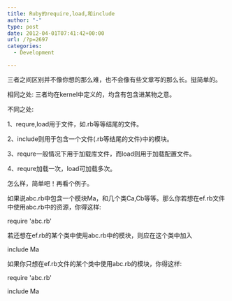 ```yaml
---
title: Ruby的require,load,和include
author: "-"
type: post
date: 2012-04-01T07:41:42+00:00
url: /?p=2697
categories:
  - Development

---
```


  三者之间区别并不像你想的那么难，也不会像有些文章写的那么长。挺简单的。

相同之处: 三者均在kernel中定义的，均含有包含进某物之意。

不同之处: 

1、requre,load用于文件，如.rb等等结尾的文件。

2、include则用于包含一个文件(.rb等结尾的文件)中的模块。

3、requre一般情况下用于加载库文件，而load则用于加载配置文件。

4、requre加载一次，load可加载多次。

怎么样，简单吧！再看个例子。

如果说abc.rb中包含一个模块Ma，和几个类Ca,Cb等等。那么你若想在ef.rb文件中使用abc.rb中的资源，你得这样:

require 'abc.rb'

若还想在ef.rb的某个类中使用abc.rb中的模块，则应在这个类中加入

include Ma

如果你只想在ef.rb文件的某个类中使用abc.rb的模块，你得这样: 

require 'abc.rb'

include Ma